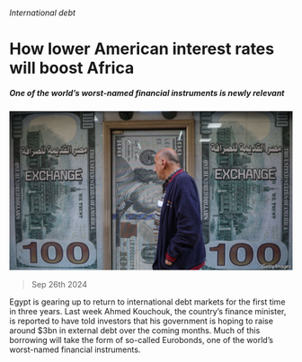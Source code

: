###### International debt

# How lower American interest rates will boost Africa 

##### One of the world’s worst-named financial instruments is newly relevant 

![image](images/20240928_FNP505.jpg) 

> Sep 26th 2024 

Egypt is gearing up to return to international debt markets for the first time in three years. Last week Ahmed Kouchouk, the country’s finance minister, is reported to have told investors that his government is hoping to raise around $3bn in external debt over the coming months. Much of this borrowing will take the form of so-called Eurobonds, one of the world’s worst-named financial instruments. 

